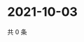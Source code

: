 # 2021-10-03

共 0 条

<!-- BEGIN -->
<!-- 最后更新时间 Sun Oct 03 2021 06:17:39 GMT+0800 (China Standard Time) -->

<!-- END -->
